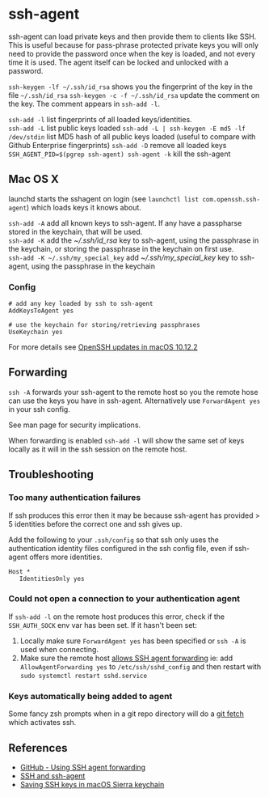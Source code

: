 # ssh-agent

ssh-agent can load private keys and then provide them to clients like SSH. This is useful because for pass-phrase protected private keys you will only need to provide the password once when the key is loaded, and not every time it is used. The agent itself can be locked and unlocked with a password.

`ssh-keygen -lf ~/.ssh/id_rsa` shows you the fingerprint of the key in the file `~/.ssh/id_rsa`
`ssh-keygen -c -f ~/.ssh/id_rsa` update the comment on the key. The comment appears in `ssh-add -l`.

`ssh-add -l` list fingerprints of all loaded keys/identities.  
`ssh-add -L` list public keys loaded
`ssh-add -L | ssh-keygen -E md5 -lf /dev/stdin` list MD5 hash of all public keys loaded (useful to compare with Github Enterprise fingerprints)
`ssh-add -D` remove all loaded keys
`SSH_AGENT_PID=$(pgrep ssh-agent) ssh-agent -k` kill the ssh-agent

## Mac OS X

launchd starts the sshagent on login (see `launchctl list com.openssh.ssh-agent`) which loads keys it knows about.

`ssh-add -A` add all known keys to ssh-agent. If any have a passpharse stored in the keychain, that will be used.  
`ssh-add -K` add the _~/.ssh/id_rsa_ key to ssh-agent, using the passphrase in the keychain, or storing the passphrase in the keychain on first use.  
`ssh-add -K ~/.ssh/my_special_key` add _~/.ssh/my_special_key_ key to ssh-agent, using the passphrase in the keychain

### Config

```
# add any key loaded by ssh to ssh-agent
AddKeysToAgent yes

# use the keychain for storing/retrieving passphrases
UseKeychain yes
```

For more details see [OpenSSH updates in macOS 10.12.2](https://developer.apple.com/library/archive/technotes/tn2449/_index.html)

## Forwarding

`ssh -A` forwards your ssh-agent to the remote host so you the remote hose can use the keys you have in ssh-agent. Alternatively use `ForwardAgent yes` in your ssh config.

See man page for security implications.

When forwarding is enabled `ssh-add -l` will show the same set of keys locally as it will in the ssh session on the remote host.

## Troubleshooting

### Too many authentication failures

If ssh produces this error then it may be because ssh-agent has provided > 5 identities before the correct one and ssh gives up.

Add the following to your `.ssh/config` so that ssh only uses the authentication identity files configured in the ssh config file, even if ssh-agent offers more identities.

```
Host *
   IdentitiesOnly yes
```

### Could not open a connection to your authentication agent

If `ssh-add -l` on the remote host produces this error, check if the `SSH_AUTH_SOCK` env var has been set. If it hasn't been set:

1. Locally make sure `ForwardAgent yes` has been specified or `ssh -A` is used when connecting.
1. Make sure the remote host [allows SSH agent forwarding](https://developer.github.com/v3/guides/using-ssh-agent-forwarding/#your-system-must-allow-ssh-agent-forwarding)
   ie: add `AllowAgentForwarding yes` to `/etc/ssh/sshd_config` and then restart with `sudo systemctl restart sshd.service`

### Keys automatically being added to agent

Some fancy zsh prompts when in a git repo directory will do a [git fetch](https://github.com/sindresorhus/pure/blob/3b696be1c19187b903ca4afde411fb9295169ae8/pure.zsh#L307) which activates ssh.

## References

- [GitHub - Using SSH agent forwarding](https://docs.github.com/en/developers/overview/using-ssh-agent-forwarding)
- [SSH and ssh-agent](https://www.symantec.com/connect/articles/ssh-and-ssh-agent)
- [Saving SSH keys in macOS Sierra keychain](https://github.com/jirsbek/SSH-keys-in-macOS-Sierra-keychain)
